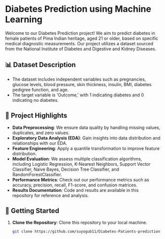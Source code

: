 # Diabetes Prediction using Machine Learning

Welcome to our Diabetes Prediction project! We aim to predict diabetes in female patients of Pima Indian heritage, aged 21 or older, based on specific medical diagnostic measurements. Our project utilizes a dataset sourced from the National Institute of Diabetes and Digestive and Kidney Diseases.

## 📊 Dataset Description

- The dataset includes independent variables such as pregnancies, glucose levels, blood pressure, skin thickness, insulin, BMI, diabetes pedigree function, and age.
- The target variable is 'Outcome,' with 1 indicating diabetes and 0 indicating no diabetes.

## 🌟 Project Highlights

- **Data Preprocessing**: We ensure data quality by handling missing values, duplicates, and zero values.
- **Exploratory Data Analysis (EDA)**: Gain insights into data distribution and relationships with our EDA.
- **Feature Engineering**: Apply a quantile transformation to improve feature distribution.
- **Model Evaluation**: We assess multiple classification algorithms, including Logistic Regression, K-Nearest Neighbors, Support Vector Classifier, Naive Bayes, Decision Tree Classifier, and RandomForestClassifier.
- **Performance Metrics**: Check out our performance metrics such as accuracy, precision, recall, F1-score, and confusion matrices.
- **Results Documentation**: Code and results are available in this repository for reference and analysis.

## 🚀 Getting Started

1. **Clone the Repository**: Clone this repository to your local machine.
   ```bash
   git clone https://github.com/suyogub11/Diabetes-Patients-prediction.git

